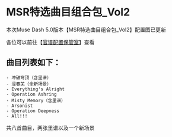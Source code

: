 # MSR特选曲目组合包_Vol2

本次Muse Dash 5.0版本【MSR特选曲目组合包_Vol2】配置图已更新

各位可以前往【[官谱配置保管室](https://shadowdr.cn/chart)】查看

## 曲目列表如下：
    - 冲破穹顶（含里谱）
    - 浸春芜（全新场景）
    - Everything's Alright
    - Operation Ashring
    - Misty Memory（含里谱）
    - Arsonist
    - Operation Deepness
    - All!!!

共八首曲目，两张里谱以及一个新场景

